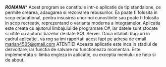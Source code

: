 *************************ROMANA**************************
Acest program se constituie intr-o aplicatie de tip standalone, ce permite crearea, adaugarea si rezolvarea rebusurilor.
Ea poate fi folosita in scop educational, pentru insusirea unor noi cunostiinte sau poate fi folosita in scop recreativ, reprezentand o varianta moderna a integramelor.
Aplicatia este creata cu ajutorul limbajului de programare C#, iar datele sunt stocate si citite cu ajutorul bazelor de date SQL Server.
Daca intalniti bug-uri in cadrul aplicatiei, va rog sa imi raportati acest fapt pe adresa de email marian4505@gmail.com
ATENTIE! Aceasta aplicatie este inca in stadiul de dezvoltare, iar functia de salvare nu functioneaza momentan. Este implementata si limba engleza in aplicatie, cu exceptia meniului de help si de about.
